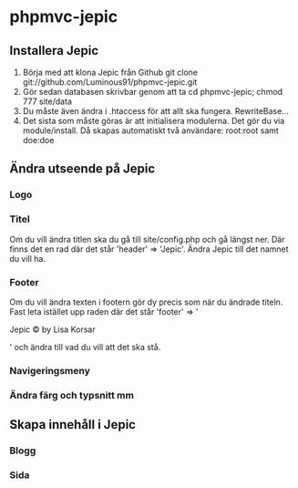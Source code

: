 phpmvc-jepic
============

## Installera Jepic

1. Börja med att klona Jepic från Github git clone git://github.com/Luminous91/phpmvc-jepic.git
2. Gör sedan databasen skrivbar genom att ta cd phpmvc-jepic; chmod 777 site/data
3. Du måste även ändra i .htaccess för att allt ska fungera. RewriteBase...
4. Det sista som måste göras är att initialisera modulerna. Det gör du via module/install. Då skapas automatiskt två användare: root:root samt doe:doe

## Ändra utseende på Jepic

### Logo

### Titel
Om du vill ändra titlen ska du gå till site/config.php och gå längst ner. Där finns det en rad där det står 'header' => 'Jepic'. Ändra Jepic till det namnet du vill ha.

### Footer
Om du vill ändra texten i footern gör dy precis som när du ändrade titeln. Fast leta istället upp raden där det står 'footer' => '<p>Jepic &copy; by Lisa Korsar</p>' och ändra till vad du vill att det ska stå.

### Navigeringsmeny

### Ändra färg och typsnitt mm

## Skapa innehåll i Jepic

### Blogg

### Sida
